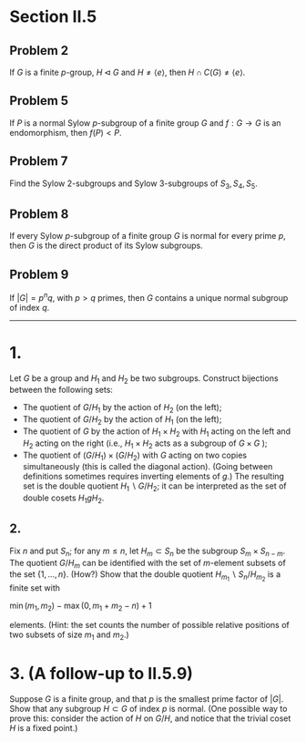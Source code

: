 # Section II.5

## Problem 2
If $G$ is a finite $p$-group, $H \triangleleft G$ and $H \neq\langle e\rangle$, then $H \cap C(G) \neq\langle e\rangle$.

## Problem 5
If $P$ is a normal Sylow $p$-subgroup of a finite group $G$ and $f: G \rightarrow G$ is an endomorphism, then $f(P)<P$.

## Problem 7
Find the Sylow 2-subgroups and Sylow 3-subgroups of $S_3, S_4, S_5$.

## Problem 8
If every Sylow $p$-subgroup of a finite group $G$ is normal for every prime $p$, then $G$ is the direct product of its Sylow subgroups.

## Problem 9
If $|G|=p^n q$, with $p>q$ primes, then $G$ contains a unique normal subgroup of index $q$.

---
# 1.
Let $G$ be a group and $H_1$ and $H_2$ be two subgroups. Construct bijections between the following sets:
- The quotient of $G / H_1$ by the action of $H_2$ (on the left);
- The quotient of $G / H_2$ by the action of $H_1$ (on the left);
- The quotient of $G$ by the action of $H_1 \times H_2$ with $H_1$ acting on the left and $H_2$ acting on the right (i.e., $H_1 \times H_2$ acts as a subgroup of $G \times G$ );
- The quotient of $\left(G / H_1\right) \times\left(G / H_2\right)$ with $G$ acting on two copies simultaneously (this is called the diagonal action).
(Going between definitions sometimes requires inverting elements of $g$.) The resulting set is the double quotient $H_1 \backslash G / H_2$; it can be interpreted as the set of double cosets $H_1 g H_2$.

## 2.
Fix $n$ and put $S_n$; for any $m \leq n$, let $H_m \subset S_n$ be the subgroup $S_m \times S_{n-m}$. The quotient $G / H_m$ can be identified with the set of $m$-element subsets of the set $\{1, \ldots, n\}$. (How?) Show that the double quotient $H_{m_1} \backslash S_n / H_{m_2}$ is a finite set with

$\min \left(m_1, m_2\right)-\max \left(0, m_1+m_2-n\right)+1$

elements. (Hint: the set counts the number of possible relative positions of two subsets of size $m_1$ and $m_2$.)

# 3. (A follow-up to II.5.9)
Suppose $G$ is a finite group, and that $p$ is the smallest prime factor of $|G|$. Show that any subgroup $H \subset G$ of index $p$ is normal. (One possible way to prove this: consider the action of $H$ on $G / H$, and notice that the trivial coset $H$ is a fixed point.)
